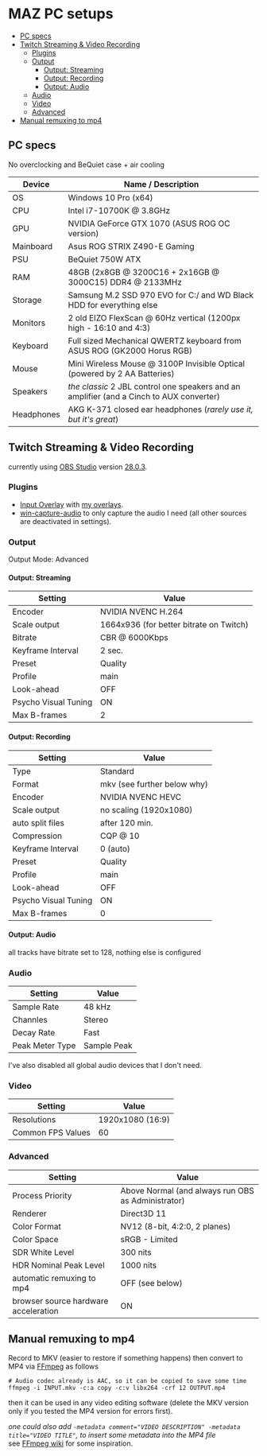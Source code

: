 # MAZ PC setups

- [PC specs](#pc-specs)
- [Twitch Streaming & Video Recording](#twitch-streaming--video-recording)
  - [Plugins](#plugins)
  - [Output](#output)
    - [Output: Streaming](#output-streaming)
    - [Output: Recording](#output-recording)
    - [Output: Audio](#output-audio)
  - [Audio](#audio)
  - [Video](#video)
  - [Advanced](#advanced)
- [Manual remuxing to mp4](#manual-remuxing-to-mp4)

## PC specs

No overclocking and BeQuiet case + air cooling

| Device     | Name / Description                                                                       |
| ---------- | ---------------------------------------------------------------------------------------- |
| OS         | Windows 10 Pro (x64)                                                                     |
| CPU        | Intel i7-10700K @ 3.8GHz                                                                 |
| GPU        | NVIDIA GeForce GTX 1070 (ASUS ROG OC version)                                            |
| Mainboard  | Asus ROG STRIX Z490-E Gaming                                                             |
| PSU        | BeQuiet 750W ATX                                                                         |
| RAM        | 48GB (2x8GB @ 3200C16 + 2x16GB @ 3000C15) DDR4 @ 2133MHz                                 |
| Storage    | Samsung M.2 SSD 970 EVO for C:/ and WD Black HDD for everything else                     |
| Monitors   | 2 old EIZO FlexScan @ 60Hz vertical (1200px high - 16:10 and 4:3)                        |
| Keyboard   | Full sized Mechanical QWERTZ keyboard from ASUS ROG (GK2000 Horus RGB)                   |
| Mouse      | Mini Wireless Mouse @ 3100P Invisible Optical (powered by 2 AA Batteries)                |
| Speakers   | _the classic_ 2 JBL control one speakers and an amplifier (and a Cinch to AUX converter) |
| Headphones | AKG K-371 closed ear headphones (_rarely use it, but it's great_)                        |

## Twitch Streaming & Video Recording

currently using [OBS Studio](https://obsproject.com/ "Official OBS website") version [28.0.3](https://github.com/obsproject/obs-studio/releases/tag/28.0.3 "Offical release on GitHub").

### Plugins

- [Input Overlay](https://obsproject.com/forum/resources/input-overlay.552/ "Official project page") with [my overlays](https://github.com/MAZ01001/obsGameInputOverlays "Free overlays drawn by me").
- [win-capture-audio](https://obsproject.com/forum/resources/win-capture-audio.1338/) to only capture the audio I need (all other sources are deactivated in settings).

### Output

Output Mode: Advanced

#### Output: Streaming

| Setting              | Value                                   |
| -------------------- | --------------------------------------- |
| Encoder              | NVIDIA NVENC H.264                      |
| Scale output         | 1664x936 (for better bitrate on Twitch) |
| Bitrate              | CBR @ 6000Kbps                          |
| Keyframe Interval    | 2 sec.                                  |
| Preset               | Quality                                 |
| Profile              | main                                    |
| Look-ahead           | OFF                                     |
| Psycho Visual Tuning | ON                                      |
| Max B-frames         | 2                                       |

#### Output: Recording

| Setting              | Value                       |
| -------------------- | --------------------------- |
| Type                 | Standard                    |
| Format               | mkv (see further below why) |
| Encoder              | NVIDIA NVENC HEVC           |
| Scale output         | no scaling (1920x1080)      |
| auto split files     | after 120 min.              |
| Compression          | CQP @ 10                    |
| Keyframe Interval    | 0 (auto)                    |
| Preset               | Quality                     |
| Profile              | main                        |
| Look-ahead           | OFF                         |
| Psycho Visual Tuning | ON                          |
| Max B-frames         | 0                           |

#### Output: Audio

all tracks have bitrate set to 128, nothing else is configured

### Audio

| Setting         | Value       |
| --------------- | ----------- |
| Sample Rate     | 48 kHz      |
| Channles        | Stereo      |
| Decay Rate      | Fast        |
| Peak Meter Type | Sample Peak |

I've also disabled all global audio devices that I don't need.

### Video

| Setting           | Value            |
| ----------------- | ---------------- |
| Resolutions       | 1920x1080 (16:9) |
| Common FPS Values | 60               |

### Advanced

| Setting                              | Value                                              |
| ------------------------------------ | -------------------------------------------------- |
| Process Priority                     | Above Normal (and always run OBS as Administrator) |
| Renderer                             | Direct3D 11                                        |
| Color Format                         | NV12 (8-bit, 4:2:0, 2 planes)                      |
| Color Space                          | sRGB - Limited                                     |
| SDR White Level                      | 300 nits                                           |
| HDR Nominal Peak Level               | 1000 nits                                          |
| automatic remuxing to mp4            | OFF (see below)                                    |
| browser source hardware acceleration | ON                                                 |

## Manual remuxing to mp4

Record to MKV (easier to restore if something happens) then convert to MP4 via [FFmpeg](https://ffmpeg.org/ "Official FFmpeg website") as follows

```shell
# Audio codec already is AAC, so it can be copied to save some time
ffmpeg -i INPUT.mkv -c:a copy -c:v libx264 -crf 12 OUTPUT.mp4
```

then it can be used in any video editing software (delete the MKV version only if you tested the MP4 version for errors first).

_one could also add ` -metadata comment="VIDEO DESCRIPTION" -metadata title="VIDEO TITLE" `, to insert some metadata into the MP4 file_ \
see [FFmpeg wiki](https://ffmpeg.org/ffmpeg-all.html "Official FFmpeg documentation") for some inspiration.
